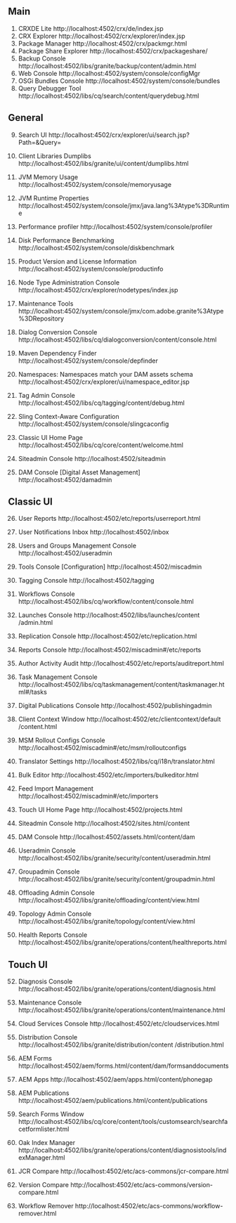 ## Main
1. CRXDE Lite
http://localhost:4502/crx/de/index.jsp
2. CRX Explorer
http://localhost:4502/crx/explorer/index.jsp
3. Package Manager
http://localhost:4502/crx/packmgr.html
4. Package Share Explorer
http://localhost:4502/crx/packageshare/
5. Backup Console
http://localhost:4502/libs/granite/backup/content/admin.html
6. Web Console
http://localhost:4502/system/console/configMgr
7. OSGi Bundles Console
http://localhost:4502/system/console/bundles
8. Query Debugger Tool
http://localhost:4502/libs/cq/search/content/querydebug.html


## General
9. Search UI
http://localhost:4502/crx/explorer/ui/search.jsp?Path=&Query=
10. Client Libraries Dumplibs
http://localhost:4502/libs/granite/ui/content/dumplibs.html
11. JVM Memory Usage
http://localhost:4502/system/console/memoryusage
12. JVM Runtime Properties
http://localhost:4502/system/console/jmx/java.lang%3Atype%3DRuntime
13. Performance profiler
http://localhost:4502/system/console/profiler
14. Disk Performance Benchmarking
http://localhost:4502/system/console/diskbenchmark
15. Product Version and License Information
http://localhost:4502/system/console/productinfo
16. Node Type Administration Console
http://localhost:4502/crx/explorer/nodetypes/index.jsp
17. Maintenance Tools
http://localhost:4502/system/console/jmx/com.adobe.granite%3Atype%3DRepository
18. Dialog Conversion Console
http://localhost:4502/libs/cq/dialogconversion/content/console.html


19. Maven Dependency Finder
http://localhost:4502/system/console/depfinder
20. Namespaces: Namespaces match your
DAM assets schema
http://localhost:4502/crx/explorer/ui/namespace_editor.jsp
21. Tag Admin Console
http://localhost:4502/libs/cq/tagging/content/debug.html
22. Sling Context-Aware Configuration
http://localhost:4502/system/console/slingcaconfig
23. Classic UI Home Page
http://localhost:4502/libs/cq/core/content/welcome.html
24. Siteadmin Console
http://localhost:4502/siteadmin
25. DAM Console [Digital Asset Management]
http://localhost:4502/damadmin


## Classic UI

26. User Reports
http://localhost:4502/etc/reports/userreport.html
27. User Notifications Inbox
http://localhost:4502/inbox
28. Users and Groups Management Console
http://localhost:4502/useradmin
29. Tools Console [Configuration]
http://localhost:4502/miscadmin
30. Tagging Console
http://localhost:4502/tagging
31. Workflows Console
http://localhost:4502/libs/cq/workflow/content/console.html
32. Launches Console
http://localhost:4502/libs/launches/content
/admin.html
33. Replication Console
http://localhost:4502/etc/replication.html
34. Reports Console
http://localhost:4502/miscadmin#/etc/reports

36. Author Activity Audit
http://localhost:4502/etc/reports/auditreport.html
37. Task Management Console
http://localhost:4502/libs/cq/taskmanagement/content/taskmanager.html#/tasks
38. Digital Publications Console
http://localhost:4502/publishingadmin
39. Client Context Window
http://localhost:4502/etc/clientcontext/default
/content.html
40. MSM Rollout Configs Console
http://localhost:4502/miscadmin#/etc/msm/rolloutconfigs
41. Translator Settings
http://localhost:4502/libs/cq/i18n/translator.html
42. Bulk Editor
http://localhost:4502/etc/importers/bulkeditor.html
43. Feed Import Management
http://localhost:4502/miscadmin#/etc/importers
44. Touch UI Home Page
http://localhost:4502/projects.html
45. Siteadmin Console
http://localhost:4502/sites.html/content
46. DAM Console
http://localhost:4502/assets.html/content/dam
47. Useradmin Console
http://localhost:4502/libs/granite/security/content/useradmin.html
48. Groupadmin Console
http://localhost:4502/libs/granite/security/content/groupadmin.html
49. Offloading Admin Console
http://localhost:4502/libs/granite/offloading/content/view.html
50. Topology Admin Console
http://localhost:4502/libs/granite/topology/content/view.html
51. Health Reports Console
http://localhost:4502/libs/granite/operations/content/healthreports.html



## Touch UI
52. Diagnosis Console
http://localhost:4502/libs/granite/operations/content/diagnosis.html
53. Maintenance Console
http://localhost:4502/libs/granite/operations/content/maintenance.html
54. Cloud Services Console
http://localhost:4502/etc/cloudservices.html
55. Distribution Console
http://localhost:4502/libs/granite/distribution/content
/distribution.html
56. AEM Forms
http://localhost:4502/aem/forms.html/content/dam/formsanddocuments
57. AEM Apps
http://localhost:4502/aem/apps.html/content/phonegap
58. AEM Publications
http://localhost:4502/aem/publications.html/content/publications

59. Search Forms Window
http://localhost:4502/libs/cq/core/content/tools/customsearch/searchfacetformlister.html
60. Oak Index Manager
http://localhost:4502/libs/granite/operations/content/diagnosistools/indexManager.html
61. JCR Compare
http://localhost:4502/etc/acs-commons/jcr-compare.html
62. Version Compare
http://localhost:4502/etc/acs-commons/version-compare.html
63. Workflow Remover
http://localhost:4502/etc/acs-commons/workflow-remover.html


